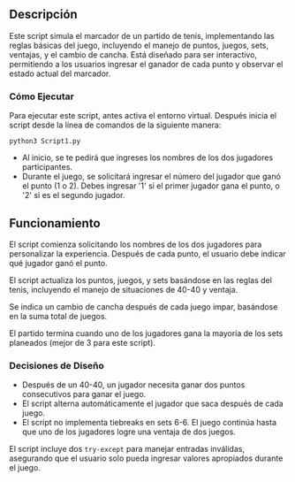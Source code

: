 ## Descripción

Este script simula el marcador de un partido de tenis, implementando las reglas básicas del juego, incluyendo el manejo de puntos, juegos, sets, ventajas, y el cambio de cancha. Está diseñado para ser interactivo, permitiendo a los usuarios ingresar el ganador de cada punto y observar el estado actual del marcador.

### Cómo Ejecutar
Para ejecutar este script, antes activa el entorno virtual. Después inicia el script desde la línea de comandos de la siguiente manera:

`python3 Script1.py`

- Al inicio, se te pedirá que ingreses los nombres de los dos jugadores participantes.
- Durante el juego, se solicitará ingresar el número del jugador que ganó el punto (1 o 2). Debes ingresar '1' si el primer jugador gana el punto, o '2' si es el segundo jugador.

## Funcionamiento

El script comienza solicitando los nombres de los dos jugadores para personalizar la experiencia. Después de cada punto, el usuario debe indicar qué jugador ganó el punto.

El script actualiza los puntos, juegos, y sets basándose en las reglas del tenis, incluyendo el manejo de situaciones de 40-40 y ventaja.

Se indica un cambio de cancha después de cada juego impar, basándose en la suma total de juegos.

El partido termina cuando uno de los jugadores gana la mayoría de los sets planeados (mejor de 3 para este script).

### Decisiones de Diseño
- Después de un 40-40, un jugador necesita ganar dos puntos consecutivos para ganar el juego.
- El script alterna automáticamente el jugador que saca después de cada juego.
- El script no implementa tiebreaks en sets 6-6. El juego continúa hasta que uno de los jugadores logre una ventaja de dos juegos.

El script incluye dos `try-except` para manejar entradas inválidas, asegurando que el usuario solo pueda ingresar valores apropiados durante el juego.